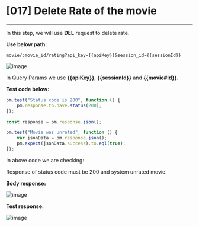 # [017] Delete Rate of the movie
___

In this step, we will use __DEL__ request to delete rate.

__Use below path:__
```
movie/:movie_id/rating?api_key={{apiKey}}&session_id={{sessionId}}
```
![image](https://user-images.githubusercontent.com/122685448/231308348-d907e84c-b3a0-41df-9595-5a6703530aef.png)
 
In Query Params we use __{{apiKey}}__, __{{sessionId}}__ and __{{movie#Id}}__.

__Test code below:__
```js {.line-numbers}
pm.test("Status code is 200", function () {
    pm.response.to.have.status(200);
});

const response = pm.response.json();

pm.test("Movie was unrated", function () {
    var jsonData = pm.response.json();
    pm.expect(jsonData.success).to.eql(true);
});
```

In above code we are checking:

Response of status code must be 200 and system unrated movie.

__Body response:__

![image](https://user-images.githubusercontent.com/122685448/231308367-8df0c24d-b8aa-4d48-8733-e528ee974266.png)

__Test response:__

![image](https://user-images.githubusercontent.com/122685448/231308380-ada0147d-b188-4b56-b48b-709f5e5423eb.png)
